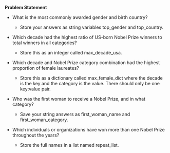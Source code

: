 **Problem Statement**

- What is the most commonly awarded gender and birth country?
  - Store your answers as string variables top_gender and top_country.

- Which decade had the highest ratio of US-born Nobel Prize winners to total winners in all categories?
  - Store this as an integer called max_decade_usa.

- Which decade and Nobel Prize category combination had the highest proportion of female laureates?
  - Store this as a dictionary called max_female_dict where the decade is the key and the category is the value. There should only be one key:value pair.

- Who was the first woman to receive a Nobel Prize, and in what category?
  - Save your string answers as first_woman_name and first_woman_category.

- Which individuals or organizations have won more than one Nobel Prize throughout the years?
  - Store the full names in a list named repeat_list.
